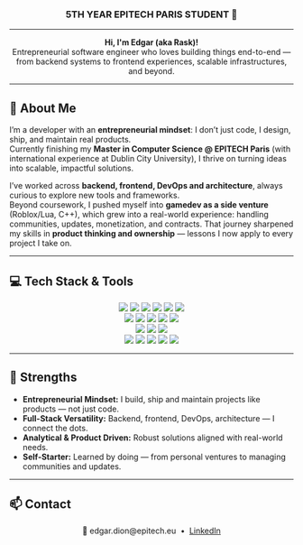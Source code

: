 <h3 align="center">
  5TH YEAR EPITECH PARIS STUDENT 👋
</h3>

---

<p align="center">
  <b>Hi, I'm Edgar (aka Rask)!</b> <br>
  Entrepreneurial software engineer who loves building things end-to-end —  
  from backend systems to frontend experiences, scalable infrastructures, and beyond.
</p>

---

## 🚀 About Me

I’m a developer with an **entrepreneurial mindset**: I don’t just code, I design, ship, and maintain real products.  
Currently finishing my **Master in Computer Science @ EPITECH Paris** (with international experience at Dublin City University), I thrive on turning ideas into scalable, impactful solutions.  

I’ve worked across **backend, frontend, DevOps and architecture**, always curious to explore new tools and frameworks.  
Beyond coursework, I pushed myself into **gamedev as a side venture** (Roblox/Lua, C++), which grew into a real-world experience: handling communities, updates, monetization, and contracts. That journey sharpened my skills in **product thinking and ownership** — lessons I now apply to every project I take on.  

---

## 💻 Tech Stack & Tools

<div align="center">
  
  <!-- Programming Languages -->
  <img src="https://img.shields.io/badge/C-00599C?style=flat&logo=c&logoColor=white"/>
  <img src="https://img.shields.io/badge/C++-00599C?style=flat&logo=c%2B%2B&logoColor=white"/>
  <img src="https://img.shields.io/badge/Python-3776AB?style=flat&logo=python&logoColor=white"/>
  <img src="https://img.shields.io/badge/Lua-2C2D72?style=flat&logo=lua&logoColor=white"/>
  <img src="https://img.shields.io/badge/JavaScript-F7DF1E?style=flat&logo=javascript&logoColor=black"/>
  <img src="https://img.shields.io/badge/TypeScript-3178C6?style=flat&logo=typescript&logoColor=white"/>
  <br>
  <!-- Web & Frameworks -->
  <img src="https://img.shields.io/badge/React-61DAFB?style=flat&logo=react&logoColor=black"/>
  <img src="https://img.shields.io/badge/Next.js-000000?style=flat&logo=next.js&logoColor=white"/>
  <img src="https://img.shields.io/badge/Three.js-000000?style=flat&logo=three.js&logoColor=white"/>
  <img src="https://img.shields.io/badge/Tailwind-38B2AC?style=flat&logo=tailwindcss&logoColor=white"/>
  <img src="https://img.shields.io/badge/Node.js-339933?style=flat&logo=nodedotjs&logoColor=white"/>
  <br>
  <!-- DevOps & Containers -->
  <img src="https://img.shields.io/badge/Docker-2496ED?style=flat&logo=docker&logoColor=white"/>
  <img src="https://img.shields.io/badge/Kubernetes-326CE5?style=flat&logo=kubernetes&logoColor=white"/>
  <img src="https://img.shields.io/badge/Terraform-844FBA?style=flat&logo=terraform&logoColor=white"/>
  <br>
  <!-- Tools -->
  <img src="https://img.shields.io/badge/Git-F05032?style=flat&logo=git&logoColor=white"/>
  <img src="https://img.shields.io/badge/Linux-333333?style=flat&logo=linux&logoColor=white"/>
  <img src="https://img.shields.io/badge/Figma-F24E1E?style=flat&logo=figma&logoColor=white"/>
  <img src="https://img.shields.io/badge/Postman-FF6C37?style=flat&logo=postman&logoColor=white"/>
  <img src="https://img.shields.io/badge/Slack-4A154B?style=flat&logo=slack&logoColor=white"/>
</div>

---

## 🎯 Strengths

- **Entrepreneurial Mindset:** I build, ship and maintain projects like products — not just code.  
- **Full-Stack Versatility:** Backend, frontend, DevOps, architecture — I connect the dots.  
- **Analytical & Product Driven:** Robust solutions aligned with real-world needs.  
- **Self-Starter:** Learned by doing — from personal ventures to managing communities and updates.  

---

## 📫 Contact

<p align="center">
  📧 edgar.dion@epitech.eu &nbsp;•&nbsp;  
  <a href="https://www.linkedin.com/in/edgar-dion-a8b7a9234">LinkedIn</a>
</p>
